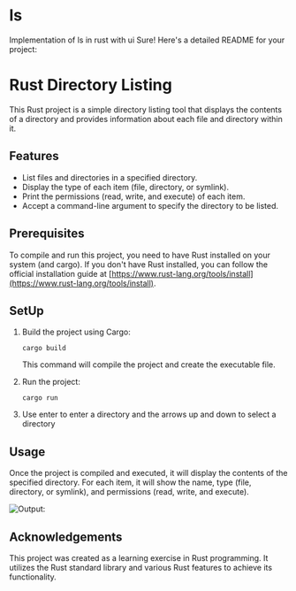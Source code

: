 # ls
Implementation of ls in rust with ui
Sure! Here's a detailed README for your project:

# Rust Directory Listing

This Rust project is a simple directory listing tool that displays the contents of a directory and provides information about each file and directory within it.

## Features

- List files and directories in a specified directory.
- Display the type of each item (file, directory, or symlink).
- Print the permissions (read, write, and execute) of each item.
- Accept a command-line argument to specify the directory to be listed.

## Prerequisites

To compile and run this project, you need to have Rust installed on your system (and cargo). If you don't have Rust installed, you can follow the official installation guide at [https://www.rust-lang.org/tools/install](https://www.rust-lang.org/tools/install).

## SetUp

1. Build the project using Cargo:

   ```
   cargo build
   ```

   This command will compile the project and create the executable file.

2. Run the project:

   ```
   cargo run 
   ```
3. Use enter to enter a directory and the arrows up and down to select a directory

## Usage

Once the project is compiled and executed, it will display the contents of the specified directory. For each item, it will show the name, type (file, directory, or symlink), and permissions (read, write, and execute).


![Output:](../ls1.png)
## Acknowledgements

This project was created as a learning exercise in Rust programming. It utilizes the Rust standard library and various Rust features to achieve its functionality.
